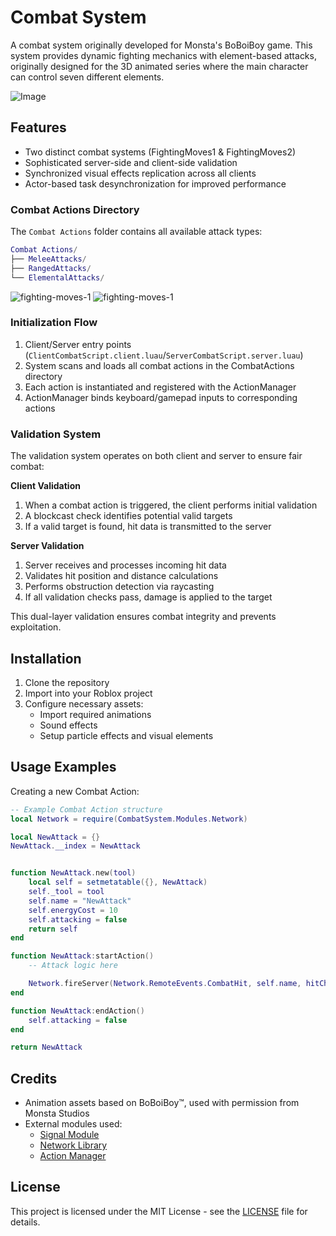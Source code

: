 # Combat System

A combat system originally developed for Monsta's BoBoiBoy game. This system provides dynamic fighting mechanics with element-based attacks, originally designed for the 3D animated series where the main character can control seven different elements.

![Image](https://github.com/user-attachments/assets/89e9d4f0-c244-4e7e-9b18-36b591f309f3)

## Features
- Two distinct combat systems (FightingMoves1 & FightingMoves2)
- Sophisticated server-side and client-side validation
- Synchronized visual effects replication across all clients
- Actor-based task desynchronization for improved performance

### Combat Actions Directory
The `Combat Actions` folder contains all available attack types:
```lua
Combat Actions/
├── MeleeAttacks/
├── RangedAttacks/
└── ElementalAttacks/
```
![fighting-moves-1](https://i.postimg.cc/pr9HhfLM/fighting-moves-1.gif)
![fighting-moves-1](https://i.postimg.cc/sxtRpMMQ/fighting-moves-2.gif)

### Initialization Flow
1. Client/Server entry points (`ClientCombatScript.client.luau`/`ServerCombatScript.server.luau`)
2. System scans and loads all combat actions in the CombatActions directory
3. Each action is instantiated and registered with the ActionManager
4. ActionManager binds keyboard/gamepad inputs to corresponding actions

### Validation System
The validation system operates on both client and server to ensure fair combat:

**Client Validation**
1. When a combat action is triggered, the client performs initial validation
2. A blockcast check identifies potential valid targets
3. If a valid target is found, hit data is transmitted to the server

**Server Validation**
1. Server receives and processes incoming hit data
2. Validates hit position and distance calculations
3. Performs obstruction detection via raycasting
4. If all validation checks pass, damage is applied to the target

This dual-layer validation ensures combat integrity and prevents exploitation.

## Installation
1. Clone the repository
2. Import into your Roblox project
3. Configure necessary assets:
    - Import required animations
    - Sound effects
    - Setup particle effects and visual elements

## Usage Examples
Creating a new Combat Action:
```lua
-- Example Combat Action structure
local Network = require(CombatSystem.Modules.Network)

local NewAttack = {}
NewAttack.__index = NewAttack


function NewAttack.new(tool)
    local self = setmetatable({}, NewAttack)
    self._tool = tool
    self.name = "NewAttack"
    self.energyCost = 10
    self.attacking = false
    return self
end

function NewAttack:startAction()
    -- Attack logic here

    Network.fireServer(Network.RemoteEvents.CombatHit, self.name, hitCharacter, hitPosition)
end

function NewAttack:endAction()
    self.attacking = false
end

return NewAttack
```

## Credits
- Animation assets based on BoBoiBoy™, used with permission from Monsta Studios
- External modules used:
    - [Signal Module](https://create.roblox.com/store/asset/15239217296/Signal)
    - [Network Library](https://create.roblox.com/marketplace/asset/8341695391/)
    - [Action Manager](https://create.roblox.com/store/asset/13549359972/Action-Manager)

## License
This project is licensed under the MIT License - see the [LICENSE](LICENSE) file for details.
